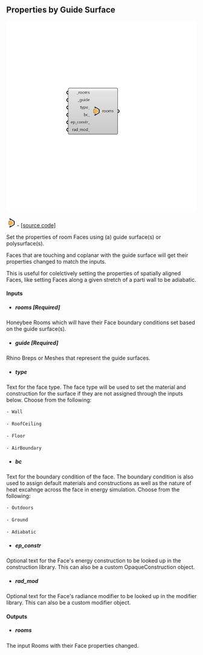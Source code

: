 ## Properties by Guide Surface

![](../../images/components/Properties_by_Guide_Surface.png)

![](../../images/icons/Properties_by_Guide_Surface.png) - [[source code]](https://github.com/ladybug-tools/honeybee-grasshopper-core/blob/master/ladybug_grasshopper/src//HB%20Properties%20by%20Guide%20Surface.py)


Set the properties of room Faces using (a) guide surface(s) or polysurface(s). 

Faces that are touching and coplanar with the guide surface will get their properties changed to match the inputs. 

This is useful for colelctively setting the properties of spatially aligned Faces, like setting Faces along a given stretch of a parti wall to be adiabatic. 



#### Inputs
* ##### rooms [Required]
Honeybee Rooms which will have their Face boundary conditions set based on the guide surface(s). 
* ##### guide [Required]
Rhino Breps or Meshes that represent the guide surfaces. 
* ##### type 
Text for the face type. The face type will be used to set the material and construction for the surface if they are not assigned through the inputs below. Choose from the following: 

    - Wall

    - RoofCeiling

    - Floor

    - AirBoundary
* ##### bc 
Text for the boundary condition of the face. The boundary condition is also used to assign default materials and constructions as well as the nature of heat excahnge across the face in energy simulation. Choose from the following: 

    - Outdoors

    - Ground

    - Adiabatic
* ##### ep_constr 
Optional text for the Face's energy construction to be looked up in the construction library. This can also be a custom OpaqueConstruction object. 
* ##### rad_mod 
Optional text for the Face's radiance modifier to be looked up in the modifier library. This can also be a custom modifier object. 

#### Outputs
* ##### rooms
The input Rooms with their Face properties changed. 